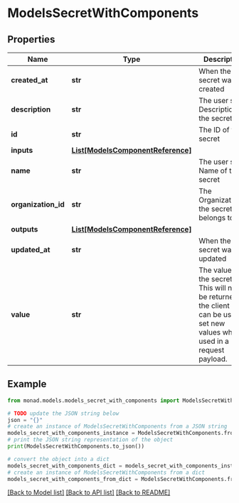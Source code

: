 # ModelsSecretWithComponents


## Properties

Name | Type | Description | Notes
------------ | ------------- | ------------- | -------------
**created_at** | **str** | When the secret was created | [optional] 
**description** | **str** | The user set Description of the secret | [optional] 
**id** | **str** | The ID of the secret | [optional] 
**inputs** | [**List[ModelsComponentReference]**](ModelsComponentReference.md) |  | [optional] 
**name** | **str** | The user set Name of the secret | [optional] 
**organization_id** | **str** | The OrganizationID the secret belongs to | [optional] 
**outputs** | [**List[ModelsComponentReference]**](ModelsComponentReference.md) |  | [optional] 
**updated_at** | **str** | When the secret was updated | [optional] 
**value** | **str** | The value of the secret. This will never be returned to the client but can be used to set new values when used in a request payload. | [optional] 

## Example

```python
from monad.models.models_secret_with_components import ModelsSecretWithComponents

# TODO update the JSON string below
json = "{}"
# create an instance of ModelsSecretWithComponents from a JSON string
models_secret_with_components_instance = ModelsSecretWithComponents.from_json(json)
# print the JSON string representation of the object
print(ModelsSecretWithComponents.to_json())

# convert the object into a dict
models_secret_with_components_dict = models_secret_with_components_instance.to_dict()
# create an instance of ModelsSecretWithComponents from a dict
models_secret_with_components_from_dict = ModelsSecretWithComponents.from_dict(models_secret_with_components_dict)
```
[[Back to Model list]](../README.md#documentation-for-models) [[Back to API list]](../README.md#documentation-for-api-endpoints) [[Back to README]](../README.md)


